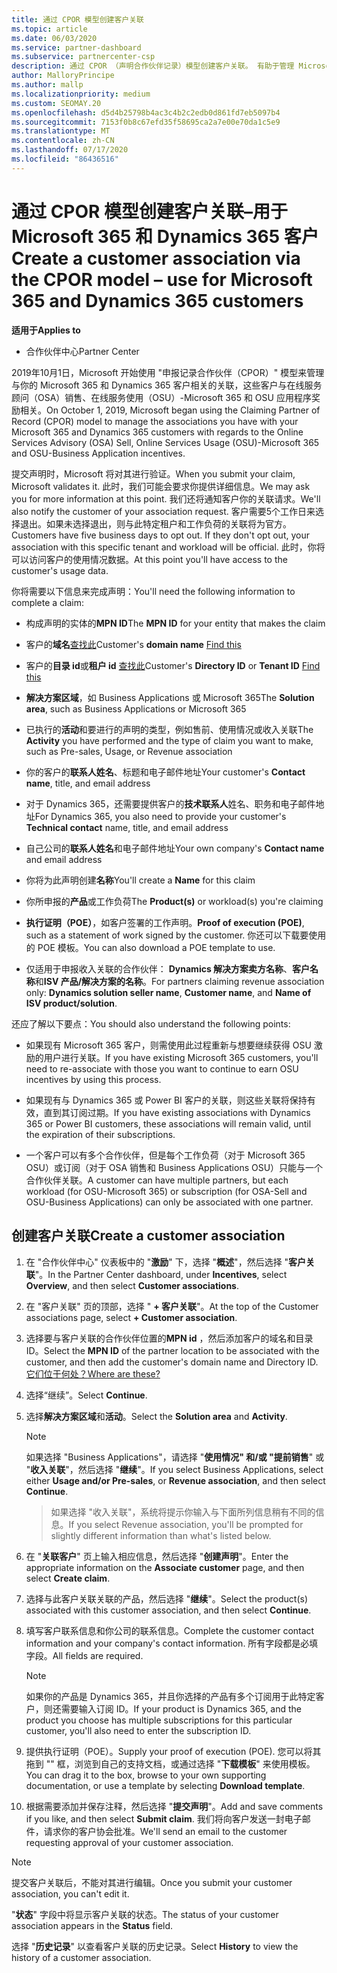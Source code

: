 ```yaml
---
title: 通过 CPOR 模型创建客户关联
ms.topic: article
ms.date: 06/03/2020
ms.service: partner-dashboard
ms.subservice: partnercenter-csp
description: 通过 CPOR （声明合作伙伴记录）模型创建客户关联。 有助于管理 Microsoft 365 和 Dynamics 365 客户的销售、使用情况、& 奖励。
author: MalloryPrincipe
ms.author: mallp
ms.localizationpriority: medium
ms.custom: SEOMAY.20
ms.openlocfilehash: d5d4b25798b4ac3c4b2c2edb0d861fd7eb5097b4
ms.sourcegitcommit: 7153f0b8c67efd35f58695ca2a7e00e70da1c5e9
ms.translationtype: MT
ms.contentlocale: zh-CN
ms.lasthandoff: 07/17/2020
ms.locfileid: "86436516"
---
```

# <a name="create-a-customer-association-via-the-cpor-model--use-for-microsoft-365-and-dynamics-365-customers"></a><span data-ttu-id="fbe31-104">通过 CPOR 模型创建客户关联–用于 Microsoft 365 和 Dynamics 365 客户</span><span class="sxs-lookup"><span data-stu-id="fbe31-104">Create a customer association via the CPOR model – use for Microsoft 365 and Dynamics 365 customers</span></span>

<span data-ttu-id="fbe31-105">**适用于**</span><span class="sxs-lookup"><span data-stu-id="fbe31-105">**Applies to**</span></span>

- <span data-ttu-id="fbe31-106">合作伙伴中心</span><span class="sxs-lookup"><span data-stu-id="fbe31-106">Partner Center</span></span>

<span data-ttu-id="fbe31-107">2019年10月1日，Microsoft 开始使用 "申报记录合作伙伴（CPOR）" 模型来管理与你的 Microsoft 365 和 Dynamics 365 客户相关的关联，这些客户与在线服务顾问（OSA）销售、在线服务使用（OSU）-Microsoft 365 和 OSU 应用程序奖励相关。</span><span class="sxs-lookup"><span data-stu-id="fbe31-107">On October 1, 2019, Microsoft began using the Claiming Partner of Record (CPOR) model to manage the associations you have with your Microsoft 365 and Dynamics 365 customers with regards to the Online Services Advisory (OSA) Sell, Online Services Usage (OSU)-Microsoft 365 and OSU-Business Application incentives.</span></span>

<span data-ttu-id="fbe31-108">提交声明时，Microsoft 将对其进行验证。</span><span class="sxs-lookup"><span data-stu-id="fbe31-108">When you submit your claim, Microsoft validates it.</span></span> <span data-ttu-id="fbe31-109">此时，我们可能会要求你提供详细信息。</span><span class="sxs-lookup"><span data-stu-id="fbe31-109">We may ask you for more information at this point.</span></span> <span data-ttu-id="fbe31-110">我们还将通知客户你的关联请求。</span><span class="sxs-lookup"><span data-stu-id="fbe31-110">We'll also notify the customer of your association request.</span></span> <span data-ttu-id="fbe31-111">客户需要5个工作日来选择退出。如果未选择退出，则与此特定租户和工作负荷的关联将为官方。</span><span class="sxs-lookup"><span data-stu-id="fbe31-111">Customers have five business days to opt out. If they don't opt out, your association with this specific tenant and workload will be official.</span></span> <span data-ttu-id="fbe31-112">此时，你将可以访问客户的使用情况数据。</span><span class="sxs-lookup"><span data-stu-id="fbe31-112">At this point you'll have access to the customer's usage data.</span></span> 

<span data-ttu-id="fbe31-113">你将需要以下信息来完成声明：</span><span class="sxs-lookup"><span data-stu-id="fbe31-113">You'll need the following information to complete a claim:</span></span>

- <span data-ttu-id="fbe31-114">构成声明的实体的**MPN ID**</span><span class="sxs-lookup"><span data-stu-id="fbe31-114">The **MPN ID** for your entity that makes the claim</span></span>

- <span data-ttu-id="fbe31-115">客户的**域名**[查找此](https://docs.microsoft.com/partner-center/find-customer-domain-name)</span><span class="sxs-lookup"><span data-stu-id="fbe31-115">Customer's **domain name** [Find this](https://docs.microsoft.com/partner-center/find-customer-domain-name)</span></span>

- <span data-ttu-id="fbe31-116">客户的**目录 id**或**租户 id** [查找此](https://docs.microsoft.com/partner-center/find-customer-domain-name)</span><span class="sxs-lookup"><span data-stu-id="fbe31-116">Customer's **Directory ID** or **Tenant ID** [Find this](https://docs.microsoft.com/partner-center/find-customer-domain-name)</span></span>

- <span data-ttu-id="fbe31-117">**解决方案区域**，如 Business Applications 或 Microsoft 365</span><span class="sxs-lookup"><span data-stu-id="fbe31-117">The **Solution area**, such as Business Applications or Microsoft 365</span></span>

- <span data-ttu-id="fbe31-118">已执行的**活动**和要进行的声明的类型，例如售前、使用情况或收入关联</span><span class="sxs-lookup"><span data-stu-id="fbe31-118">The **Activity** you have performed and the type of claim you want to make, such as Pre-sales, Usage, or Revenue association</span></span>

- <span data-ttu-id="fbe31-119">你的客户的**联系人姓名**、标题和电子邮件地址</span><span class="sxs-lookup"><span data-stu-id="fbe31-119">Your customer's **Contact name**, title, and email address</span></span>

- <span data-ttu-id="fbe31-120">对于 Dynamics 365，还需要提供客户的**技术联系人**姓名、职务和电子邮件地址</span><span class="sxs-lookup"><span data-stu-id="fbe31-120">For Dynamics 365, you also need to provide your customer's **Technical contact** name, title, and email address</span></span>

- <span data-ttu-id="fbe31-121">自己公司的**联系人姓名**和电子邮件地址</span><span class="sxs-lookup"><span data-stu-id="fbe31-121">Your own company's **Contact name** and email address</span></span>

- <span data-ttu-id="fbe31-122">你将为此声明创建**名称**</span><span class="sxs-lookup"><span data-stu-id="fbe31-122">You'll create a **Name** for this claim</span></span>

- <span data-ttu-id="fbe31-123">你所申报的**产品**或工作负荷</span><span class="sxs-lookup"><span data-stu-id="fbe31-123">The **Product(s)** or workload(s) you're claiming</span></span>

- <span data-ttu-id="fbe31-124">**执行证明（POE）**，如客户签署的工作声明。</span><span class="sxs-lookup"><span data-stu-id="fbe31-124">**Proof of execution (POE)**, such as a statement of work signed by the customer.</span></span> <span data-ttu-id="fbe31-125">你还可以下载要使用的 POE 模板。</span><span class="sxs-lookup"><span data-stu-id="fbe31-125">You can also download a POE template to use.</span></span>

- <span data-ttu-id="fbe31-126">仅适用于申报收入关联的合作伙伴： **Dynamics 解决方案卖方名称**、**客户名称**和**ISV 产品/解决方案的名称**。</span><span class="sxs-lookup"><span data-stu-id="fbe31-126">For partners claiming revenue association only: **Dynamics solution seller name**, **Customer name**, and **Name of ISV product/solution**.</span></span> 

<span data-ttu-id="fbe31-127">还应了解以下要点：</span><span class="sxs-lookup"><span data-stu-id="fbe31-127">You should also understand the following points:</span></span>

- <span data-ttu-id="fbe31-128">如果现有 Microsoft 365 客户，则需使用此过程重新与想要继续获得 OSU 激励的用户进行关联。</span><span class="sxs-lookup"><span data-stu-id="fbe31-128">If you have existing Microsoft 365 customers, you'll need to re-associate with those you want to continue to earn OSU incentives by using this process.</span></span>

- <span data-ttu-id="fbe31-129">如果现有与 Dynamics 365 或 Power BI 客户的关联，则这些关联将保持有效，直到其订阅过期。</span><span class="sxs-lookup"><span data-stu-id="fbe31-129">If you have existing associations with Dynamics 365 or Power BI customers, these associations will remain valid, until the expiration of their subscriptions.</span></span>

- <span data-ttu-id="fbe31-130">一个客户可以有多个合作伙伴，但是每个工作负荷（对于 Microsoft 365 OSU）或订阅（对于 OSA 销售和 Business Applications OSU）只能与一个合作伙伴关联。</span><span class="sxs-lookup"><span data-stu-id="fbe31-130">A customer can have multiple partners, but each workload (for OSU-Microsoft 365) or subscription (for OSA-Sell and OSU-Business Applications) can only be associated with one partner.</span></span>

## <a name="create-a-customer-association"></a><span data-ttu-id="fbe31-131">创建客户关联</span><span class="sxs-lookup"><span data-stu-id="fbe31-131">Create a customer association</span></span>

1. <span data-ttu-id="fbe31-132">在 "合作伙伴中心" 仪表板中的 "**激励**" 下，选择 "**概述**"，然后选择 "**客户关联**"。</span><span class="sxs-lookup"><span data-stu-id="fbe31-132">In the Partner Center dashboard, under **Incentives**, select **Overview**, and then select **Customer associations**.</span></span> 

2. <span data-ttu-id="fbe31-133">在 "客户关联" 页的顶部，选择 " **+ 客户关联**"。</span><span class="sxs-lookup"><span data-stu-id="fbe31-133">At the top of the Customer associations page, select **+ Customer association**.</span></span>

3. <span data-ttu-id="fbe31-134">选择要与客户关联的合作伙伴位置的**MPN id** ，然后添加客户的域名和目录 ID。</span><span class="sxs-lookup"><span data-stu-id="fbe31-134">Select the **MPN ID** of the partner location to be associated with the customer, and then add the customer's domain name and Directory ID.</span></span> [<span data-ttu-id="fbe31-135">它们位于何处？</span><span class="sxs-lookup"><span data-stu-id="fbe31-135">Where are these?</span></span>](https://docs.microsoft.com/partner-center/find-customer-domain-name)

4. <span data-ttu-id="fbe31-136">选择“继续”。</span><span class="sxs-lookup"><span data-stu-id="fbe31-136">Select **Continue**.</span></span>

5. <span data-ttu-id="fbe31-137">选择**解决方案区域**和**活动**。</span><span class="sxs-lookup"><span data-stu-id="fbe31-137">Select the **Solution area** and **Activity**.</span></span> 

   >[!Note]
   >
   ><span data-ttu-id="fbe31-138">如果选择 "Business Applications"，请选择 "**使用情况" 和/或 "提前销售**" 或 "**收入关联**"，然后选择 "**继续**"。</span><span class="sxs-lookup"><span data-stu-id="fbe31-138">If you select Business Applications, select either **Usage and/or Pre-sales**, or **Revenue association**, and then select **Continue**.</span></span> 

   ><span data-ttu-id="fbe31-139">如果选择 "收入关联"，系统将提示你输入与下面所列信息稍有不同的信息。</span><span class="sxs-lookup"><span data-stu-id="fbe31-139">If you select Revenue association, you'll be prompted for slightly different information than what's listed below.</span></span>

6. <span data-ttu-id="fbe31-140">在 "**关联客户**" 页上输入相应信息，然后选择 "**创建声明**"。</span><span class="sxs-lookup"><span data-stu-id="fbe31-140">Enter the appropriate information on the **Associate customer** page, and then select **Create claim**.</span></span>

7. <span data-ttu-id="fbe31-141">选择与此客户关联关联的产品，然后选择 "**继续**"。</span><span class="sxs-lookup"><span data-stu-id="fbe31-141">Select the product(s) associated with this customer association, and then select **Continue**.</span></span>

8. <span data-ttu-id="fbe31-142">填写客户联系信息和你公司的联系信息。</span><span class="sxs-lookup"><span data-stu-id="fbe31-142">Complete the customer contact information and your company's contact information.</span></span> <span data-ttu-id="fbe31-143">所有字段都是必填字段。</span><span class="sxs-lookup"><span data-stu-id="fbe31-143">All fields are required.</span></span> 

   >[!NOTE]
   ><span data-ttu-id="fbe31-144">如果你的产品是 Dynamics 365，并且你选择的产品有多个订阅用于此特定客户，则还需要输入订阅 ID。</span><span class="sxs-lookup"><span data-stu-id="fbe31-144">If your product is Dynamics 365, and the product you choose has multiple subscriptions for this particular customer, you'll also need to enter the subscription ID.</span></span>

9. <span data-ttu-id="fbe31-145">提供执行证明（POE）。</span><span class="sxs-lookup"><span data-stu-id="fbe31-145">Supply your proof of execution (POE).</span></span> <span data-ttu-id="fbe31-146">您可以将其拖到 "" 框，浏览到自己的支持文档，或通过选择 "**下载模板**" 来使用模板。</span><span class="sxs-lookup"><span data-stu-id="fbe31-146">You can drag it to the box, browse to your own supporting documentation, or use a template by selecting **Download template**.</span></span> 

10. <span data-ttu-id="fbe31-147">根据需要添加并保存注释，然后选择 "**提交声明**"。</span><span class="sxs-lookup"><span data-stu-id="fbe31-147">Add and save comments if you like, and then select **Submit claim**.</span></span> <span data-ttu-id="fbe31-148">我们将向客户发送一封电子邮件，请求你的客户协会批准。</span><span class="sxs-lookup"><span data-stu-id="fbe31-148">We'll send an email to the customer requesting approval of your customer association.</span></span>

   >[!NOTE]
   ><span data-ttu-id="fbe31-149">提交客户关联后，不能对其进行编辑。</span><span class="sxs-lookup"><span data-stu-id="fbe31-149">Once you submit your customer association, you can't edit it.</span></span>

<span data-ttu-id="fbe31-150">"**状态**" 字段中将显示客户关联的状态。</span><span class="sxs-lookup"><span data-stu-id="fbe31-150">The status of your customer association appears in the **Status** field.</span></span>

<span data-ttu-id="fbe31-151">选择 "**历史记录**" 以查看客户关联的历史记录。</span><span class="sxs-lookup"><span data-stu-id="fbe31-151">Select **History** to view the history of a customer association.</span></span>
